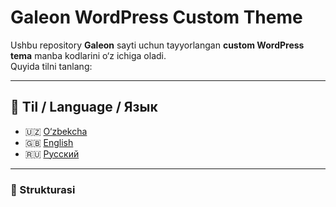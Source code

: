 # Galeon WordPress Custom Theme

Ushbu repository **Galeon** sayti uchun tayyorlangan **custom WordPress tema** manba kodlarini o‘z ichiga oladi.  
Quyida tilni tanlang:

---

## 📖 Til / Language / Язык

- 🇺🇿 [O‘zbekcha](./README_UZ.md)
- 🇬🇧 [English](./README_EN.md)
- 🇷🇺 [Русский](./README_RU.md)

---

### 📂 Strukturasi

